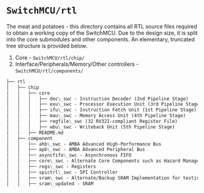 # `SwitchMCU/rtl`

 The meat and potatoes - this directory contains all RTL source files required to obtain a working copy of the SwitchMCU. Due to the design size, it is split into the core submodules and other components. An elementary, truncated tree structure is provided below.
 
 1. Core - `SwitchMCU/rtl/chip/`
 1. Interface/Peripherals/Memory/Other controllers - `SwitchMCU/rtl/components/`

  ```markdown
├── rtl
│   ├── chip
│   │   ├── core
│   │   │   ├── dec\_swc - Instruction Decoder (2nd Pipeline Stage)
│   │   │   ├── exu\_swc - Processor Execution Unit (3rd Pipeline Stage)
│   │   │   ├── ifu\_swc - Instruction Fetch Unit (1st Pipeline Stage)
│   │   │   ├── mau\_swc - Memory Access Unit (4th Pipeline Stage)
│   │   │   ├── regfile\_swc (32 RV32I-compliant Register File)
│   │   │   ├── wbu\_swc - Writeback Unit (5th Pipeline Stage)
│   │   ├── README.md
│   ├── component
│   │   ├── ahb\_swc - AMBA Advanced High-Performance Bus
│   │   ├── apb\_swc - AMBA Advanced Peripheral Bus
│   │   ├── asyncfifo\_swc - Asynchronous FIFO
│   │   ├── core\_swc - Alternate Core Components such as Hazard Management Unit
│   │   ├── regs\_swc - Registers 
│   │   ├── spictrl\_swc - SPI Controller
│   │   ├── sram\_swc - Alternate/Backup SRAM Implementation for testing
│   │   ├── sram\_updated - SRAM
```
